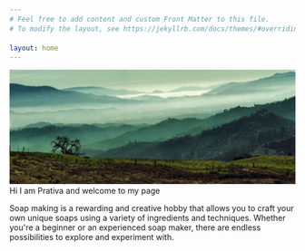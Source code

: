 ```yaml
---
# Feel free to add content and custom Front Matter to this file.
# To modify the layout, see https://jekyllrb.com/docs/themes/#overriding-theme-defaults

layout: home
---
```

![image tooltip here](/assets/banner.jpg)
Hi I am Prativa and welcome to my page

Soap making is a rewarding and creative hobby that allows you to craft your own unique soaps using a variety of ingredients and techniques. Whether you're a beginner or an experienced soap maker, there are endless possibilities to explore and experiment with.
